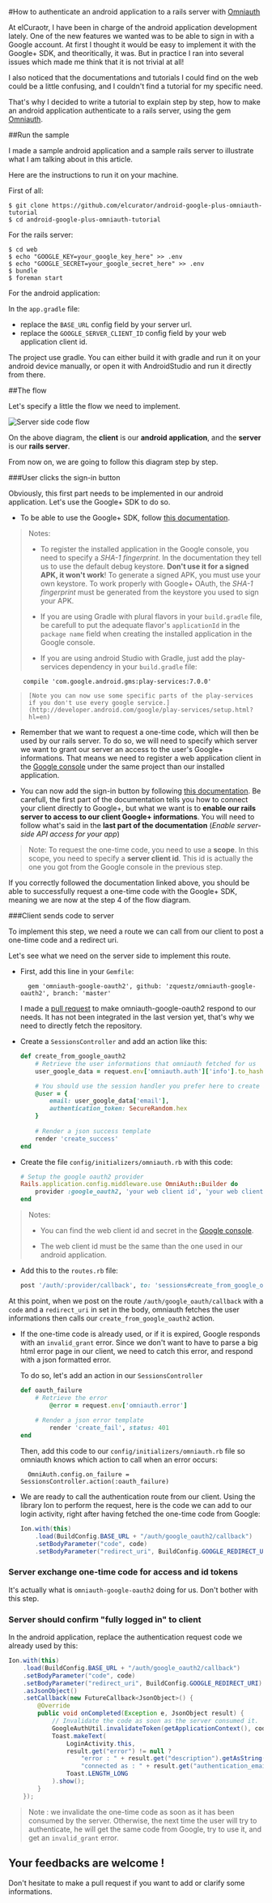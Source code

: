 #How to authenticate an android application to a rails server with [Omniauth](https://github.com/intridea/omniauth)

At elCuraotr, I have been in charge of the android application development lately. One of the new features we wanted was to be able to sign in with a Google account. At first I thought it would be easy to implement it with the Google+ SDK, and theoritically, it was. But in practice I ran into several issues which made me think that it is not trivial at all!

I also noticed that the documentations and tutorials I could find on the web could be a little confusing, and I couldn't find a tutorial for my specific need.

That's why I decided to write a tutorial to explain step by step, how to make an android application authenticate to a rails server, using the gem [Omniauth](https://github.com/intridea/omniauth).

##Run the sample

I made a sample android application and a sample rails server to illustrate what I am talking about in this article.

Here are the instructions to run it on your machine.

First of all:
	
	$ git clone https://github.com/elcurator/android-google-plus-omniauth-tutorial
	$ cd android-google-plus-omniauth-tutorial

For the rails server:

	$ cd web
	$ echo "GOOGLE_KEY=your_google_key_here" >> .env
	$ echo "GOOGLE_SECRET=your_google_secret_here" >> .env
	$ bundle
	$ foreman start
	
For the android application:

In the `app.gradle` file:

- replace the `BASE_URL` config field by your server url.
- replace the `GOOGLE_SERVER_CLIENT_ID` config field by your web application client id.

The project use gradle. You can either build it with gradle and run it on your android device manually, or open it with AndroidStudio and run it directly from there.

##The flow

Let's specify a little the flow we need to implement.

![Server side code flow](https://developers.google.com/+/images/server_side_code_flow.png)

On the above diagram, the **client** is our **android application**, and the **server** is our **rails server**.

From now on, we are going to follow this diagram step by step.

###User clicks the sign-in button

Obviously, this first part needs to be implemented in our android application. Let's use the Google+ SDK to do so.

- To be able to use the Google+ SDK, follow [this documentation](https://developers.google.com/+/mobile/android/getting-started?hl=en).

> 	Notes: 
> 
>  - To register the installed application in the Google console, you need to specify a *SHA-1 fingerprint*. In the documentation they tell us to use the default debug keystore. **Don't use it for a signed APK, it won't work**! To generate a signed APK, you must use your own keystore. To work properly with Google+ OAuth, the *SHA-1 fingerprint* must be generated from the keystore you used to sign your APK.
> 
> - If you are using Gradle with plural flavors in your `build.gradle` file, be carefull to put the adequate flavor's `applicationId` in the `package name` field when creating the installed application in the Google console.
> 
> - If you are using android Studio with Gradle, just add the play-services dependency in your `build.gradle` file:
>
		compile 'com.google.android.gms:play-services:7.0.0'

>	  [Note you can now use some specific parts of the play-services if you don't use every google service.](http://developer.android.com/google/play-services/setup.html?hl=en)

- Remember that we want to request a one-time code, which will then be used by our rails server. To do so, we will need to specify which server we want to grant our server an access to the user's Google+ informations. That means we need to register a web application client in the [Google console](https://console.developers.google.com) under the same project than our installed application.

- You can now add the sign-in button by following [this documentation](https://developers.google.com/+/mobile/android/sign-in?hl=en). Be carefull, the first part of the documentation tells you how to connect your client directly to Google+, but what we want is to **enable our rails server to access to our client Google+ informations**. You will need to follow what's said in the **last part of the documentation** (*Enable server-side API access for your app*)

> 	Note:
> 	To request the one-time code, you need to use a **scope**. In this scope, you need to specify a **server client id**. This id is actually the one you got from the Google console in the previous step.

If you correctly followed the documentation linked above, you should be able to successfully request a one-time code with the Google+ SDK, meaning we are now at the step 4 of the flow diagram.

###Client sends code to server

To implement this step, we need a route we can call from our client to post a one-time code and a redirect uri. 

Let's see what we need on the server side to implement this route.

- First, add this line in your `Gemfile`:

		gem 'omniauth-google-oauth2', github: 'zquestz/omniauth-google-oauth2', branch: 'master'
	
	I made a [pull request](https://github.com/zquestz/omniauth-google-oauth2/pull/165) to make omniauth-google-oauth2 respond to our needs. It has not been integrated in the last version yet, that's why we need to directly fetch the repository.

- Create a `SessionsController` and add an action like this:
	```ruby
	def create_from_google_oauth2
		# Retrieve the user informations that omniauth fetched for us 
		user_google_data = request.env['omniauth.auth']['info'].to_hash

		# You should use the session handler you prefer here to create a session
		@user = {
			email: user_google_data['email'],
			authentication_token: SecureRandom.hex
		}
    		
		# Render a json success template
		render 'create_success'
  	end
  	```
  	    		
- Create the file `config/initializers/omniauth.rb` with this code:

	```ruby
	# Setup the google oauth2 provider
	Rails.application.config.middleware.use OmniAuth::Builder do
  		provider :google_oauth2, 'your web client id', 'your web client secret', provider_ignores_state: true
	end
	```

> 	Notes: 
> 
> - You can find the web client id and secret in the [Google console](https://console.developers.google.com).
> 
> - The web client id must be the same than the one used in our android application.

- Add this to the `routes.rb` file:
	```ruby
	post '/auth/:provider/callback', to: 'sessions#create_from_google_oauth2'	
	```
At this point, when we post on the route `/auth/google_oauth/callback` with a `code` and a `redirect_uri` in set in the body, omniauth fetches the user informations then calls our `create_from_google_oauth2` action.

- If the one-time code is already used, or if it is expired, Google responds with an `invalid_grant` error. Since we don't want to have to parse a big html error page in our client, we need to catch this error, and respond with a json formatted error.

	To do so, let's add an action in our `SessionsController`

	```ruby
	def oauth_failure
		# Retrieve the error
	    	@error = request.env['omniauth.error']
	    	
		# Render a json error template
    		render 'create_fail', status: 401
  	end
  	```

	Then, add this code to our `config/initializers/omniauth.rb` file so omniauth knows which action to call when an error occurs:
	
		OmniAuth.config.on_failure = SessionsController.action(:oauth_failure)

- We are ready to call the authentication route from our client. Using the library Ion to perform the request, here is the code we can add to our login activity, right after having fetched the one-time code from Google:

	```java
	Ion.with(this)
		.load(BuildConfig.BASE_URL + "/auth/google_oauth2/callback")
		.setBodyParameter("code", code)
		.setBodyParameter("redirect_uri", BuildConfig.GOOGLE_REDIRECT_URI);
	```

### Server exchange one-time code for access and id tokens

It's actually what is `omniauth-google-oauth2` doing for us. Don't bother with this step.

### Server should confirm "fully logged in" to client

In the android application, replace the authentication request code we already used by this:

```java
Ion.with(this)
	.load(BuildConfig.BASE_URL + "/auth/google_oauth2/callback")
	.setBodyParameter("code", code)
	.setBodyParameter("redirect_uri", BuildConfig.GOOGLE_REDIRECT_URI)
	.asJsonObject()
	.setCallback(new FutureCallback<JsonObject>() {
		@Override
		public void onCompleted(Exception e, JsonObject result) {
			// Invalidate the code as soon as the server consumed it.
			GoogleAuthUtil.invalidateToken(getApplicationContext(), code);				
			Toast.makeText(
				LoginActivity.this,
				result.get("error") != null ?
					"error : " + result.get("description").getAsString() :
					"connected as : " + result.get("authentication_email").getAsString(),
				Toast.LENGTH_LONG
			).show();
		}
	});
```
	
> Note : we invalidate the one-time code as soon as it has been consumed by the server. Otherwise, the next time the user will try to authenticate, he will get the same code from Google, try to use it, and get an `invalid_grant` error.

## Your feedbacks are welcome !

Don't hesitate to make a pull request if you want to add or clarify some informations.

